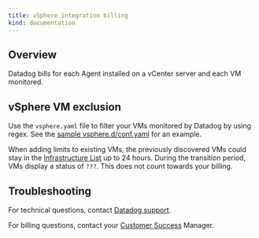 ```yaml
---
title: vSphere integration billing
kind: documentation
---
```


## Overview

Datadog bills for each Agent installed on a vCenter server and each VM monitored.

## vSphere VM exclusion

Use the `vsphere.yaml` file to filter your VMs monitored by Datadog by using regex. See the [sample vsphere.d/conf.yaml][1] for an example.

When adding limits to existing VMs, the previously discovered VMs could stay in the [Infrastructure List][2] up to 24 hours. During the transition period, VMs display a status of `???`. This does not count towards your billing.

## Troubleshooting

For technical questions, contact [Datadog support][3].

For billing questions, contact your [Customer Success][4] Manager.

[1]: https://github.com/DataDog/integrations-core/blob/master/vsphere/datadog_checks/vsphere/data/conf.yaml.example
[2]: /infrastructure
[3]: /help
[4]: mailto:success@datadoghq.com
